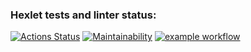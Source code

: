 ### Hexlet tests and linter status:
[![Actions Status](https://github.com/faraneldev/frontend-project-lvl1/workflows/hexlet-check/badge.svg)](https://github.com/faraneldev/frontend-project-lvl1/actions)
[![Maintainability](https://api.codeclimate.com/v1/badges/a99a88d28ad37a79dbf6/maintainability)](https://codeclimate.com/github/codeclimate/codeclimate/maintainability)
[![example workflow](https://github.com/faraneldev/frontend-project-lvl1/actions/workflows/check.yml/badge.svg)](https://github.com/faraneldev/frontend-project-lvl1/actions)